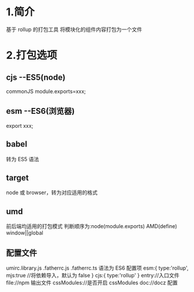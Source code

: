 # 1.简介

基于 rollup 的打包工具
将模块化的组件内容打包为一个文件

# 2.打包选项

## cjs --ES5(node)

commonJS
module.exports=xxx;

## esm --ES6(浏览器)

export xxx;

## babel

转为 ES5 语法

## target

node 或 browser，转为对应适用的格式

## umd

前后端均适用的打包模式
判断顺序为:node(module.exports)
AMD(define)
window||global

## 配置文件

umirc.library.js .fatherrc.js .fatherrc.ts
语法为 ES6
配置项
esm:{
type:'rollup',
mjs:true //将依赖导入，默认为 false
}
cjs:{
type:'rollup'
}
entry://入口文件
file://npm 输出文件
cssModules://是否开启 cssModules
doc://docz 配置
